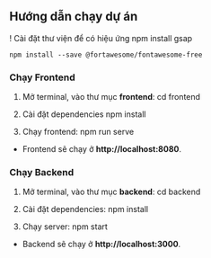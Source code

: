 ## Hướng dẫn chạy dự án
! Cài đặt thư viện để có hiệu ứng
    npm install gsap
    
    npm install --save @fortawesome/fontawesome-free

### Chạy Frontend
1. Mở terminal, vào thư mục **frontend**:
    cd frontend

2. Cài đặt dependencies
    npm install

3. Chạy frontend:
    npm run serve

- Frontend sẽ chạy ở **http://localhost:8080**.

### Chạy Backend
1. Mở terminal, vào thư mục **backend**:
    cd backend

2. Cài đặt dependencies:
    npm install

3. Chạy server:
    npm start

- Backend sẽ chạy ở **http://localhost:3000**.
